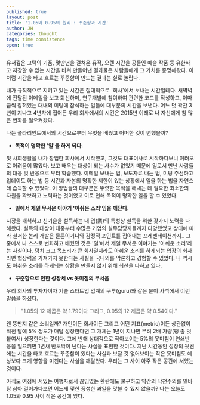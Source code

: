 ```yaml
---
published: true
layout: post
title: '1.05와 0.95의 원리 : 꾸준함과 시간'
author: JH
categories: thought
tags: time consistence
open: true
---
```


유서깊은 고택의 기품, 몇만년을 걸쳐온 유적, 오랜 시간을 공들인 예술 작품 등 유한하고 저장할 수 없는 시간을 바쳐 만들어낸 결과물은 사람들에게 그 가치를 증명해왔다. 이처럼 시간을 타고 흐르는 꾸준함이 만드는 결과는 실로 놀랍다.

내가 규칙적으로 지키고 있는 시간은 절대적으로 '회사'에서 보내는 시간일테다. 새벽녘에 전달된 이메일을 보고 회신하며, 연구개발에 참여하여 관련한 코드를 작성하고, 이따금씩 잡혀있는 대내외 미팅에 참석하는 일들에 대부분의 시간을 보낸다. 어느 덧 꽉찬 3년이 지나고 4년차에 접어든 우리 회사에서의 시간은 2015년 이래로 나 자신에게 참 많은 변화를 일으켜왔다.

나는 폴라리언트에서의 시간으로부터 무엇을 배웠고 어떠한 것이 변했을까?

- **목적이 명확한 '일'을 하게 되다.**

첫 사회생활을 내가 창업한 회사에서 시작했고, 그것도 대표이사로 시작하다보니 여러모로 어려움이 많았다. 보고 배우는 대상이 되는 사수가 없었기 때문에 일로서 만난 사람들의 대응 및 반응으로 부터 학습했다. 이메일 보내는 법, 보도자료 내는 법, 미팅 주선하고 업데이트 하는 법 등 시간과 자본의 명확한 제한이 있는 상황에서 일을 하는 법을 자연스레 습득할 수 있었다. 이 방법들의 대부분은 뚜렷한 목적을 해내는 데 필요한 최소한의 자원을 확보하고 노력하는 것이었고 이로 인해 목적이 명확한 일을 할 수 있었다.

- **일에서 제일 무서운 이야기 '아쉬운 소리'임을 깨닫다.**

시장을 개척하고 신기술을 설득하는 내 업(業)의 특성상 설득을 위한 갖가지 노력을 다해왔다. 설득의 대상이 대중부터 수많은 기업의 실무담당자들까지 다양했었고 상대에 따라 철저한 논리 개발은 물론이거니와 감정적 포인트를 집어내는 프레젠테이션까지.. 그 중에서 나 스스로 변화하고 배웠던 것은 '일'에서 제일 무서운 이야기는 '아쉬운 소리'라는 사실이다. 덩치 크고 목소리가 큰 회사일지라도 아쉬운 소리를 하게되는 입장의 회사라면 협상력을 가져가지 못한다는 사실을 국내외를 막론하고 경험할 수 있었다. 나 역시도 아쉬운 소리를 하게되는 상황을 만들지 않기 위해 최선을 다하고 있다.

- **꾸준함으로 인한 성장세 vs 못미침의 무서움**

우리 회사의 투자자이자 기술 스타트업 업계의 구루(guru)와 같은 분이 사석에서 이런 말씀을 하셨다.

> "1.05의 12 제곱은 약 1.79이다 그리고, 0.95의 12 제곱은 약 0.54이다."

왠 뚱딴지 같은 소리일까? 개인이든 회사이든 그리고 어떤 지표(metric)이든 상관없이 직전 달에 5% 정도가 매달 성장한다면 그 개체는 1년이 지나면 무려 2배 가량(뻥 좀 덧붙여서) 성장한다는 것이다. 그에 반해 상대적으로 작아보이는 5%의 못미침이 연쇄반응을 일으키면 1년새 반토막이 난다는 사실을 표현한 것이다. 지난 시간동안 성장의 뒷켠에는 시간을 타고 흐르는 꾸준함이 있다는 사실과 보잘 것 없어보이는 작은 못미침도 예상보다 크게 영향을 미친다는 사실을 깨달았다. 우리는 그 사이 아주 작은 공간에 서있는 것이다.

아직도 여정에 서있는 여행자로서 끊임없는 환란에도 불구하고 약간의 낙천주의를 밑바탕 삼아 걸어가다보면 어느새 맺힌 풍성한 과일을 맛볼 수 있지 않을까? 나는 오늘도 1.05와 0.95 사이 작은 공간에 있다.
